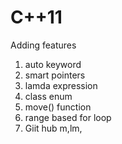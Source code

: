 # C++11
Adding features
1. auto keyword
2. smart pointers
3. lamda expression
4. class enum
5. move() function
6. range based for loop
7. Giit hub
m,lm,
